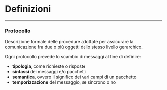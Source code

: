 # Definizioni
---

### Protocollo
Descrizione formale delle procedure adottate per assicurare la comunicazione fra due o più oggetti dello stesso livello gerarchico.

Ogni protocollo prevede lo scambio di messaggi al fine di definire:
- **tipologia**, come richieste o risposte
- **sintassi** dei messaggi e/o pacchetti
- **semantica**, ovvero il significo dei vari campi di un pacchetto
- **temporizzazione** del messaggio, se sincrono o no

